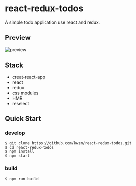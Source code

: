 # react-redux-todos
A simple todo application use react and redux.
## Preview
![preview](https://github.com/kwzm/redux-todos/blob/master/public/preview.PNG)
## Stack
- creat-react-app
- react
- redux
- css modules
- HMR
- reselect
## Quick Start
### develop
```shell
$ git clone https://github.com/kwzm/react-redux-todos.git
$ cd react-redux-todos
$ npm install
$ npm start
```
### build
```shell
$ npm run build
```
